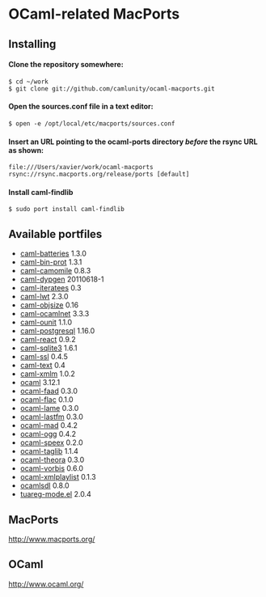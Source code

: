 OCaml-related MacPorts
======================

Installing
----------

#### Clone the repository somewhere:

    $ cd ~/work
    $ git clone git://github.com/camlunity/ocaml-macports.git

#### Open the sources.conf file in a text editor:

    $ open -e /opt/local/etc/macports/sources.conf

#### Insert an URL pointing to the ocaml-ports directory *before* the rsync URL as shown:

    file:///Users/xavier/work/ocaml-macports
    rsync://rsync.macports.org/release/ports [default]

#### Install caml-findlib

    $ sudo port install caml-findlib

Available portfiles
-------------------

 * [caml-batteries][] 1.3.0
 * [caml-bin-prot][] 1.3.1
 * [caml-camomile][] 0.8.3
 * [caml-dypgen][] 20110618-1
 * [caml-iteratees][] 0.3
 * [caml-lwt][] 2.3.0
 * [caml-objsize][] 0.16
 * [caml-ocamlnet][] 3.3.3
 * [caml-ounit][] 1.1.0
 * [caml-postgresql][] 1.16.0
 * [caml-react][] 0.9.2
 * [caml-sqlite3][] 1.6.1
 * [caml-ssl][] 0.4.5
 * [caml-text][] 0.4
 * [caml-xmlm][] 1.0.2
 * [ocaml][] 3.12.1
 * [ocaml-faad][] 0.3.0
 * [ocaml-flac][] 0.1.0
 * [ocaml-lame][] 0.3.0
 * [ocaml-lastfm][] 0.3.0
 * [ocaml-mad][] 0.4.2
 * [ocaml-ogg][] 0.4.2
 * [ocaml-speex][] 0.2.0
 * [ocaml-taglib][] 1.1.4
 * [ocaml-theora][] 0.3.0
 * [ocaml-vorbis][] 0.6.0
 * [ocaml-xmlplaylist][] 0.1.3
 * [ocamlsdl][] 0.8.0
 * [tuareg-mode.el][] 2.0.4

[caml-batteries]: https://github.com/ocaml-batteries-team/batteries-included/
[caml-bin-prot]: http://ocaml.janestreet.com/?q=node/13
[caml-camomile]: http://camomile.sourceforge.net/
[caml-dypgen]: http://dypgen.free.fr/
[caml-iteratees]: http://ocaml-iteratees.forge.ocamlcore.org/
[caml-lwt]: http://ocsigen.org/lwt
[caml-objsize]: http://forge.ocamlcore.org/projects/objsize/
[caml-ocamlnet]: http://projects.camlcity.org/projects/ocamlnet.html
[caml-ounit]: http://ounit.forge.ocamlcore.org/
[caml-postgresql]: http://www.ocaml.info/home/ocaml_sources.html
[caml-react]: http://erratique.ch/software/react
[caml-sqlite3]: http://www.ocaml.info/home/ocaml_sources.html
[caml-ssl]: http://savonet.sf.net
[caml-text]: http://ocaml-text.forge.ocamlcore.org/
[caml-xmlm]: http://erratique.ch/software/xmlm
[ocaml]: http://caml.inria.fr/ocaml/
[ocaml-faad]: http://savonet.sf.net
[ocaml-flac]: http://savonet.sf.net
[ocaml-lame]: http://savonet.sf.net
[ocaml-lastfm]: http://savonet.sf.net
[ocaml-mad]: http://savonet.sf.net
[ocaml-ogg]: http://savonet.sf.net
[ocaml-speex]: http://savonet.sf.net
[ocaml-taglib]: http://savonet.sf.net
[ocaml-theora]: http://savonet.sf.net
[ocaml-vorbis]: http://savonet.sf.net
[ocaml-xmlplaylist]: http://savonet.sf.net
[ocamlsdl]: http://ocamlsdl.sourceforge.net/home.html
[tuareg-mode.el]: https://forge.ocamlcore.org/projects/tuareg/

MacPorts
--------

http://www.macports.org/

OCaml
-----

http://www.ocaml.org/
